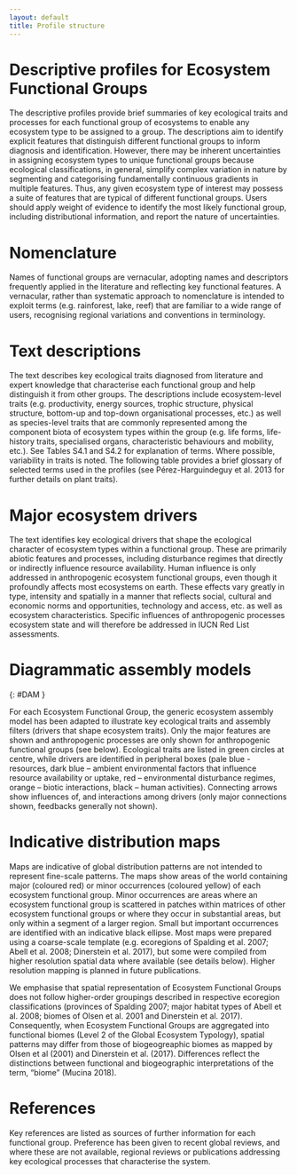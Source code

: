 ```yaml
---
layout: default
title: Profile structure
---
```

# Descriptive profiles for Ecosystem Functional Groups

The descriptive profiles provide brief summaries of key ecological traits and processes for each functional group of ecosystems to enable any ecosystem type to be assigned to a group. The descriptions aim to identify explicit features that distinguish different functional groups to inform diagnosis and identification. However, there may be inherent uncertainties in assigning ecosystem types to unique functional groups because ecological classifications, in general, simplify complex variation in nature by segmenting and categorising fundamentally continuous gradients in multiple features. Thus, any given ecosystem type of interest may possess a suite of features that are typical of different functional groups.  Users should apply weight of evidence to identify the most likely functional group, including distributional information, and report the nature of uncertainties.

# Nomenclature

Names of functional groups are vernacular, adopting names and descriptors frequently applied in the literature and reflecting key functional features. A vernacular, rather than systematic approach to nomenclature is intended to exploit terms (e.g. rainforest, lake, reef) that are familiar to a wide range of users, recognising regional variations and conventions in terminology.

# Text descriptions

The text describes key ecological traits diagnosed from literature and expert knowledge that characterise each functional group and help distinguish it from other groups. The descriptions include ecosystem-level traits (e.g. productivity, energy sources, trophic structure, physical structure, bottom-up and top-down organisational processes, etc.) as well as species-level traits that are commonly represented among the component biota of ecosystem types within the group (e.g. life forms, life-history traits, specialised organs, characteristic behaviours and mobility, etc.). See Tables S4.1 and S4.2 for explanation of terms. Where possible, variability in traits is noted. The following table provides a brief glossary of selected terms used in the profiles (see Pérez-Harguindeguy et al. 2013 for further details on plant traits).

<!--//
# Exemplary photograph

Each profile is illustrated with a photograph that shows some of the ecological features mentioned in the text. Although representative examples were chosen for illustration, they may not represent the range of variability in features expressed within each functional group, some of which have extensive global distributions.
//-->

# Major ecosystem drivers

The text identifies key ecological drivers that shape the ecological character of ecosystem types within a functional group. These are primarily abiotic features and processes, including disturbance regimes that directly or indirectly influence resource availability. Human influence is only addressed in anthropogenic ecosystem functional groups, even though it profoundly affects most ecosystems on earth. These effects vary greatly in type, intensity and spatially in a manner that reflects social, cultural and economic norms and opportunities, technology and access, etc. as well as ecosystem characteristics. Specific influences of anthropogenic processes ecosystem state and will therefore be addressed in IUCN Red List assessments.

# Diagrammatic assembly models
{: #DAM }

For each Ecosystem Functional Group, the generic ecosystem assembly model <!--//presented in the main text (Fig. 1) //--> has been adapted to illustrate key ecological traits and assembly filters (drivers that shape ecosystem traits). Only the major features are shown and anthropogenic processes are only shown for anthropogenic functional groups (see below). Ecological traits are listed in green circles at centre, while drivers are identified in peripheral boxes (pale blue - resources, dark blue – ambient environmental factors that influence resource availability or uptake, red – environmental disturbance regimes, orange – biotic interactions, black – human activities). Connecting arrows show influences of, and interactions among drivers (only major connections shown, feedbacks generally not shown).

# Indicative distribution maps

Maps are indicative of global distribution patterns are not intended to represent fine-scale patterns. The maps show areas of the world containing major (coloured red) or minor occurrences (coloured yellow) of each ecosystem functional group. Minor occurrences are areas where an ecosystem functional group is scattered in patches within matrices of other ecosystem functional groups or where they occur in substantial areas, but only within a segment of a larger region. Small but important occurrences are identified with an indicative black ellipse. Most maps were prepared using a coarse-scale template (e.g. ecoregions of Spalding et al. 2007; Abell et al. 2008; Dinerstein et al. 2017), but some were compiled from higher resolution spatial data where available (see details below). Higher resolution mapping is planned in future publications.

We emphasise that spatial representation of Ecosystem Functional Groups does not follow higher-order groupings described in respective ecoregion classifications (provinces of Spalding 2007; major habitat types of Abell et al. 2008; biomes of Olsen et al. 2001 and Dinerstein et al. 2017). Consequently, when Ecosystem Functional Groups are aggregated into functional biomes (Level 2 of the Global Ecosystem Typology), spatial patterns may differ from those of biogeogreaphic biomes as mapped by Olsen et al (2001) and Dinerstein et al. (2017). Differences reflect the distinctions between functional and biogeographic interpretations of the term, “biome” (Mucina 2018).

# References

Key references are listed as sources of further information for each functional group. Preference has been given to recent global reviews, and where these are not available, regional reviews or publications addressing key ecological processes that characterise the system.
